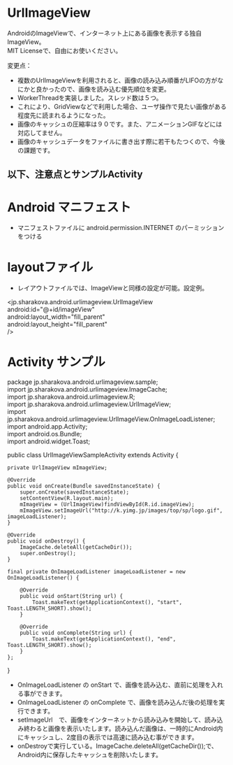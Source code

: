 # UrlImageView

AndroidのImageViewで、インターネット上にある画像を表示する独自ImageView。  
MIT Licenseで、自由にお使いください。  

変更点：
* 複数のUrlImageViewを利用されると、画像の読み込み順番がLIFOの方がなにかと良かったので、画像を読み込む優先順位を変更。
* WorkerThreadを実装しました。スレッド数は５つ。
* これにより、GridViewなどで利用した場合、ユーザ操作で見たい画像がある程度先に読まれるようになった。
* 画像のキャッシュの圧縮率は９０です。また、アニメーションGIFなどには対応してません。
* 画像のキャッシュデータをファイルに書き出す際に若干もたつくので、今後の課題です。

## 以下、注意点とサンプルActivity

# Android マニフェスト
* マニフェストファイルに android.permission.INTERNET のパーミッションをつける

 <uses-permission android:name="android.permission.INTERNET"/>    

# layoutファイル
* レイアウトファイルでは、ImageViewと同様の設定が可能。設定例。

<jp.sharakova.android.urlimageview.UrlImageView    
	android:id="@+id/imageView"    
	android:layout_width="fill_parent"     
	android:layout_height="fill_parent"    
	/>    

# Activity サンプル
package jp.sharakova.android.urlimageview.sample;    
import jp.sharakova.android.urlimageview.ImageCache;    
import jp.sharakova.android.urlimageview.R;    
import jp.sharakova.android.urlimageview.UrlImageView;    
import jp.sharakova.android.urlimageview.UrlImageView.OnImageLoadListener;    
import android.app.Activity;    
import android.os.Bundle;    
import android.widget.Toast;    
    
public class UrlImageViewSampleActivity extends Activity {    
    
	private UrlImageView mImageView;    
    
	@Override    
	public void onCreate(Bundle savedInstanceState) {    
		super.onCreate(savedInstanceState);    
		setContentView(R.layout.main);    
		mImageView = (UrlImageView)findViewById(R.id.imageView);    
		mImageView.setImageUrl("http://k.yimg.jp/images/top/sp/logo.gif", imageLoadListener);    
	}    
    
	@Override    
	public void onDestroy() {    
		ImageCache.deleteAll(getCacheDir());    
		super.onDestroy();    
	}    
    
	final private OnImageLoadListener imageLoadListener = new OnImageLoadListener() {    
    
		@Override    
		public void onStart(String url) {    
			Toast.makeText(getApplicationContext(), "start", Toast.LENGTH_SHORT).show();    
		}    
    
		@Override    
		public void onComplete(String url) {    
			Toast.makeText(getApplicationContext(), "end", Toast.LENGTH_SHORT).show();    
		}    
	};    
}    


* OnImageLoadListener の onStart で、画像を読み込む、直前に処理を入れる事ができます。
* OnImageLoadListener の onComplete で、画像を読み込んだ後の処理を実行できます。
* setImageUrl　で、画像をインターネットから読み込みを開始して、読み込み終わると画像を表示いたします。読み込んだ画像は、一時的にAndroid内にキャッシュし、2度目の表示では高速に読み込む事ができます。
* onDestroyで実行している。ImageCache.deleteAll(getCacheDir());で、Android内に保存したキャッシュを削除いたします。